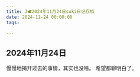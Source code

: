 ```yaml
---
title: J🕊️2024年11月24日suki日记存档
date: 2024-11-24 00:00:00
tags:

---
```


## 2024年11月24日

慢慢地揭开过去的事情，其实也没啥。
希望都聊明白了。

